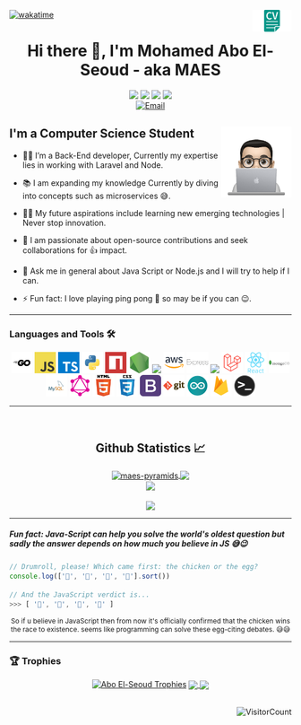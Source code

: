 <a href="https://github.com/MAES-Pyramids/MAES-Pyramids/blob/main/Abo%20El-Seoud%20CV.pdf" target="_blank"><img align="right" src="https://raw.githubusercontent.com/MAES-Pyramids/MAES-Pyramids/main/img%20sources/cv%20.png" alt="My CV" width="70" ></a>

[![wakatime](https://wakatime.com/badge/user/a6c324a3-a241-4b2b-b691-172f84db107d.svg)](https://wakatime.com/@a6c324a3-a241-4b2b-b691-172f84db107d)

<h1 align="center">Hi there 👋, I'm Mohamed Abo El-Seoud - aka MAES  </h1>  


<p align="center">
    <a href="https://twitter.com/Mohamed97007348"><img src="https://img.shields.io/badge/twitter-%231FA1F1?style=flat&logo=twitter&logoColor=white"/></a>
        <a href="https://t.me/Abo_El_Seoud"><img src="https://img.shields.io/badge/telegram-D14836?style=flat&logo=telegram&logoColor=white"/></a>
    <a href="https://www.linkedin.com/in/mohamed-abo-el-seoud/"><img src="https://img.shields.io/badge/linkedin-%230177B5?style=flat&logo=linkedin&logoColor=white"/></a>
    <a href="https://www.instagram.com/abo_el_seoud/"><img src="https://img.shields.io/badge/instagram-%23E4415F?style=flat&logo=instagram&logoColor=white"/></a>
    <br/>
     <a href="mailto:mohamed.11021@stemgharbiya.moe.edu.eg"><img alt="Email" src="https://img.shields.io/badge/Email-mohamed.11021@stemgharbiya.moe.edu.eg-blue?style=flat-square&logo=gmail"></a><br> 
  </p>
  
 
<div > 
  <img src="https://github.com/MAES-Pyramids/MAES-Pyramids/blob/main/img%20sources/profile-img.png" align="right" width="25%"/>
  
## I'm a Computer Science  Student  
- 👨‍💻 I’m a Back-End developer, Currently my expertise lies in working with Laravel and Node.
- 📚 I am expanding my knowledge Currently by diving into concepts such as microservices 😅.
- 💪🏼 My future aspirations include learning new emerging technologies | Never stop innovation.
- 🌱  I am passionate about open-source contributions and seek collaborations for 👍 impact.   
- 💬 Ask me in general about Java Script or Node.js and I will try to help if I can.
- ⚡ Fun fact: I love playing ping pong 🏓 so may be if you can 😉.
    
  </div>



 ---


### Languages and Tools 🛠 
  
   <div align="center">

<code><img height="38" src="https://raw.githubusercontent.com/github/explore/80688e429a7d4ef2fca1e82350fe8e3517d3494d/topics/go/go.png"></code>
    <code><img height="38" src="https://raw.githubusercontent.com/github/explore/80688e429a7d4ef2fca1e82350fe8e3517d3494d/topics/javascript/javascript.png"></code>
    <code><img height="38" src="https://raw.githubusercontent.com/github/explore/80688e429a7d4ef2fca1e82350fe8e3517d3494d/topics/typescript/typescript.png"></code>
    <code><img height="38" src="https://raw.githubusercontent.com/github/explore/80688e429a7d4ef2fca1e82350fe8e3517d3494d/topics/python/python.png"></code>
    <code><img height="38" src="https://raw.githubusercontent.com/github/explore/80688e429a7d4ef2fca1e82350fe8e3517d3494d/topics/npm/npm.png"></code>
    <code><img height="38" src="https://raw.githubusercontent.com/github/explore/80688e429a7d4ef2fca1e82350fe8e3517d3494d/topics/nodejs/nodejs.png"></code>
    <code><img height="38" src="https://user-images.githubusercontent.com/709451/182802334-d9c42afe-f35d-4a7b-86ea-9985f73f20c3.png"></code>
    <code><img height="38" src="https://raw.githubusercontent.com/github/explore/80688e429a7d4ef2fca1e82350fe8e3517d3494d/topics/aws/aws.png"></code>
    <code><img height="38" src="https://raw.githubusercontent.com/github/explore/80688e429a7d4ef2fca1e82350fe8e3517d3494d/topics/express/express.png"></code>
    <code><img height="38" src="https://upload.wikimedia.org/wikipedia/commons/a/a8/NestJS.svg"></code>
    <code><img height="38" src="https://raw.githubusercontent.com/github/explore/80688e429a7d4ef2fca1e82350fe8e3517d3494d/topics/laravel/laravel.png"></code>
    <code><img height="38" src="https://raw.githubusercontent.com/devicons/devicon/master/icons/react/react-original-wordmark.svg"></code>
    <code><img height="38" src="https://raw.githubusercontent.com/github/explore/80688e429a7d4ef2fca1e82350fe8e3517d3494d/topics/mongodb/mongodb.png"></code>
    <code><img height="38" src="https://raw.githubusercontent.com/github/explore/80688e429a7d4ef2fca1e82350fe8e3517d3494d/topics/mysql/mysql.png"></code>
    <code><img height="38" src="https://raw.githubusercontent.com/github/explore/80688e429a7d4ef2fca1e82350fe8e3517d3494d/topics/graphql/graphql.png"></code>
    <code><img height="38" src="https://raw.githubusercontent.com/github/explore/80688e429a7d4ef2fca1e82350fe8e3517d3494d/topics/html/html.png"></code> 
    <code><img height="38" src="https://raw.githubusercontent.com/github/explore/80688e429a7d4ef2fca1e82350fe8e3517d3494d/topics/css/css.png"></code>
    <code><img height="38" src="https://raw.githubusercontent.com/github/explore/80688e429a7d4ef2fca1e82350fe8e3517d3494d/topics/bootstrap/bootstrap.png"></code> 
    <code><img height="38" src="https://raw.githubusercontent.com/github/explore/80688e429a7d4ef2fca1e82350fe8e3517d3494d/topics/git/git.png"></code>
    <code><img height="38" src="https://raw.githubusercontent.com/github/explore/80688e429a7d4ef2fca1e82350fe8e3517d3494d/topics/arduino/arduino.png"></code>
    <code><img height="38" src="https://raw.githubusercontent.com/github/explore/80688e429a7d4ef2fca1e82350fe8e3517d3494d/topics/firebase/firebase.png"></code>
   <code><img height="38" src="https://raw.githubusercontent.com/github/explore/80688e429a7d4ef2fca1e82350fe8e3517d3494d/topics/terminal/terminal.png"></code>
  </div>
  
---

<br/>

  <h2 align="center"> Github Statistics 📈 </h2>
  
<div align="center"> 
<a href="https://github.com/MAES-Pyramids/">
  <img align="center" width="415px"  src="https://github-readme-streak-stats.herokuapp.com/?user=maes-pyramids&theme=monokai" alt="maes-pyramids" />
    </a>    
<a href="https://github.com/MAES-Pyramids/">
      <img align="center" src="https://github-readme-stats.vercel.app/api/top-langs/?username=MAES-Pyramids&layout=compact&theme=monokai"/>
    </a>
<br>
<a href="https://github.com/MAES-Pyramids/">
      <img align="center" width="500px" src="https://github-readme-stats-sigma-five.vercel.app/api?username=MAES-Pyramids&show_icons=true&include_all_commits=true&count_private=true&theme=monokai&line_height=22&card_width=100px" />
    </a>
  </div> 
<br/>

<div align="center"> 
<a href="https://github.com/MAES-Pyramids/">
      <img align="center" width="500px"src="https://github-readme-stats.vercel.app/api/wakatime?username=MAES&langs_count=10&theme=monokai&layout=compact" />
    </a>
  </div> 

---

##### Fun fact: Java-Script can help you solve the world's oldest question but sadly the answer depends on how much you believe in JS 😅😉

```javascript
// Drumroll, please! Which came first: the chicken or the egg?
console.log(['🥚', '🐔', '🐥', '🐣'].sort())

// And the JavaScript verdict is...
>>> [ '🐔', '🐣', '🐥', '🥚' ]

```

<div align="center">
  <p style="font-size: 12px;">
    So if u believe in JavaScript then from now it's officially confirmed that the chicken wins the race to existence. seems like programming can solve these egg-citing debates. 😅😅
  </p>
</div>


---
 ### 🏆 Trophies 


<div align="center"> 
<a href="https://github.com/MAES-Pyramids/"><img src="https://github-profile-trophy.vercel.app/?username=MAES-Pyramids&theme=monokai" alt="Abo El-Seoud Trophies" /></a>
    
<a href="https://github.com/MAES-Pyramids/">
      <img align="center" width="445px" src="https://github-profile-summary-cards.vercel.app/api/cards/profile-details?username=MAES-pyramids&theme=monokai" />
    </a>
<a href="https://github.com/MAES-Pyramids/">
      <img align="center" width="215px" src="https://github-profile-summary-cards.vercel.app/api/cards/productive-time?username=MAES-pyramids&theme=monokai" />
    </a>
    
</div> 


<div  align="right" > 
       
<br> ![VisitorCount](https://profile-counter.glitch.me/{MAES-Pyramids}/count.svg)         
</div>



